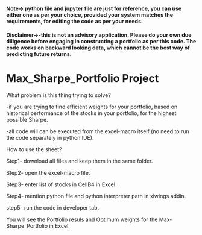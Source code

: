#### Note-> python file and jupyter file are just for reference, you can use either one as per your choice, provided your system matches the requirements, for editing the code as per your needs.
#### Disclaimer->-this is not an advisory application. Please do your own due diligence before engaging in constructing a portfolio as per this code. The code works on backward looking data, which cannot be the best way of predicting future returns.


# Max_Sharpe_Portfolio Project
What problem is this thing trying to solve?

-if you are trying to find efficient weights for your portfolio, based on historical performance of the stocks in your portfolio, for the highest possible Sharpe.

-all code will can be executed from the excel-macro itself (no need to run the code separately in python IDE).

How to use the sheet?

Step1- download all files and keep them in the same folder.

Step2- open the excel-macro file.

Step3- enter list of stocks in CellB4 in Excel.

Step4- mention python file and python interpreter path in xlwings addin.

step5- run the code in developer tab.

You will see the Portfolio resuls and Optimum weights for the Max-Sharpe_Portfolio in Excel.
